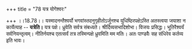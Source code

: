 +++
title = "78 यत्र योगेश्वरः"

+++
।।18.78।। यस्मादनन्तैश्वर्यो भगवांस्तदनुगृहीतोऽर्जुनश्च
युधिष्ठिरपक्षेऽस्ति अतस्त्वया जयाशा न कार्येत्याह -- **यत्रेति।** यत्र
पक्षे। ध्रुवेति सर्वत्र संबध्यते। श्रीर्दिव्यसभादिशोभा। विजयः प्रसिद्धः।
भूतिरैश्वर्यं सर्वनियन्तृत्वम्। नीतिर्नयश्च एतत्सर्वं तत्र तस्मिन्पक्षे
ध्रुवमिति मम मतिः। अतः पाण्डवैः सह संधिरेव कर्तव्य इति भावः।

